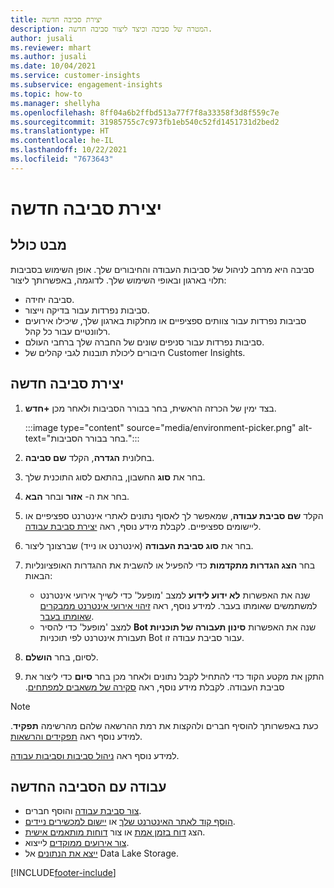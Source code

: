 ```yaml
---
title: יצירת סביבה חדשה
description: המטרה של סביבה וכיצד ליצור סביבה חדשה.
author: jusali
ms.reviewer: mhart
ms.author: jusali
ms.date: 10/04/2021
ms.service: customer-insights
ms.subservice: engagement-insights
ms.topic: how-to
ms.manager: shellyha
ms.openlocfilehash: 8ff04a6b2ffbd513a77f7f8a33358f3d8f559c7e
ms.sourcegitcommit: 31985755c7c973fb1eb540c52fd1451731d2bed2
ms.translationtype: HT
ms.contentlocale: he-IL
ms.lasthandoff: 10/22/2021
ms.locfileid: "7673643"
---
```

# <a name="create-a-new-environment"></a>יצירת סביבה חדשה 

## <a name="overview"></a>מבט כולל

סביבה היא מרחב לניהול של סביבות העבודה והחיבורים שלך. אופן השימוש בסביבות תלוי בארגון ובאופי השימוש שלך. לדוגמה, באפשרותך ליצור:

- סביבה יחידה.
- סביבות נפרדות עבור בדיקה וייצור.
- סביבות נפרדות עבור צוותים ספציפיים או מחלקות בארגון שלך, שיכילו אירועים רלוונטיים עבור כל קהל.
- סביבות נפרדות עבור סניפים שונים של החברה שלך ברחבי העולם.
- חיבורים ליכולת תובנות לגבי קהלים של Customer Insights.

## <a name="create-a-new-environment"></a>יצירת סביבה חדשה

1. בצד ימין של הכרזה הראשית, בחר בבורר הסביבות ולאחר מכן **+חדש**.

   :::image type="content" source="media/environment-picker.png" alt-text="בחר בבורר הסביבות.":::

1. בחלונית **הגדרה**, הקלד **שם סביבה**.

1. בחר את **סוג** החשבון, בהתאם לסוג התוכנית שלך.

1. בחר את ה- **אזור** ובחר **הבא**. 

1. הקלד **שם סביבת עבודה**, שמאפשר לך לאסוף נתונים לאתרי אינטרנט ספציפיים או ליישומים ספציפיים. לקבלת מידע נוסף, ראה [יצירת סביבת עבודה](create-workspace.md).

1. בחר את **סוג סביבת העבודה** (אינטרנט או נייד) שברצונך ליצור. 

1. בחר **הצג הגדרות מתקדמות** כדי להפעיל או להשבית את ההגדרות האופציונליות הבאות:

   - שנה את האפשרות **לא ידוע לידוע** למצב 'מופעל' כדי לשייך אירועי אינטרנט למשתמשים שאומתו בעבר. למידע נוסף, ראה [זיהוי אירועי אינטרנט ממבקרים שאומתו בעבר](unknown-to-known.md).
   - שנה את האפשרות **‏‫סינון תעבורה של תוכניות Bot‬** למצב 'מופעל' כדי להסיר תעבורת אינטרנט לפי תוכניות Bot עבור סביבת עבודה זו. 

1. לסיום, בחר **הושלם**. 

1. התקן את מקטע הקוד כדי להתחיל לקבל נתונים ולאחר מכן בחר **סיום** כדי ליצור את סביבת העבודה. לקבלת מידע נוסף, ראה [סקירה של משאבים למפתחים](developer-resources.md)‬‏‫.

> [!NOTE]
> כעת באפשרותך להוסיף חברים ולהקצות את רמת ההרשאה שלהם מהרשימה **תפקיד**. למידע נוסף ראה [תפקידים והרשאות](user-roles.md). 

למידע נוסף ראה [ניהול סביבות וסביבות עבודה](manage-environments-workspaces.md).

## <a name="work-with-your-new-environment"></a>עבודה עם הסביבה החדשה

- [צור סביבת עבודה](../engagement-insights/create-workspace.md) והוסף חברים.
- [הוסף קוד לאתר האינטרנט שלך](../engagement-insights/instrument-website.md) או [יישום למכשירים ניידים](../engagement-insights/developer-resources.md#capture-events-from-mobile-apps).
- הצג [דוח בזמן אמת](../engagement-insights/view-reports.md) או צור [דוחות מותאמים אישית](../engagement-insights/custom-reports.md).
- [צור אירועים ממוקדים](../engagement-insights/refined-events.md) לייצוא.
- [ייצא את הנתונים](../engagement-insights/export-events.md) אל Data Lake Storage.

[!INCLUDE[footer-include](../includes/footer-banner.md)]
